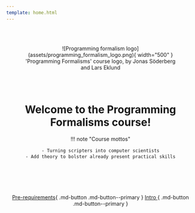 ```yaml
---
template: home.html
---
```


<center>

<br/><br/>

<figure markdown="span">
  ![Programming formalism logo](assets/programming_formalism_logo.png){ width="500" }
  <figcaption>'Programming Formalisms' course logo, by Jonas Söderberg and Lars Eklund</figcaption>
</figure>


<br/><br/>


# Welcome to the Programming Formalisms course!
    

!!! note "Course mottos"

    - Turning scripters into computer scientists
    - Add theory to bolster already present practical skills



<br>
    
<br/><br/>

[Pre-requirements](prereqs.md){ .md-button .md-button--primary }
[Intro ](intro.md){ .md-button .md-button--primary }

<br/><br/>


</center>
